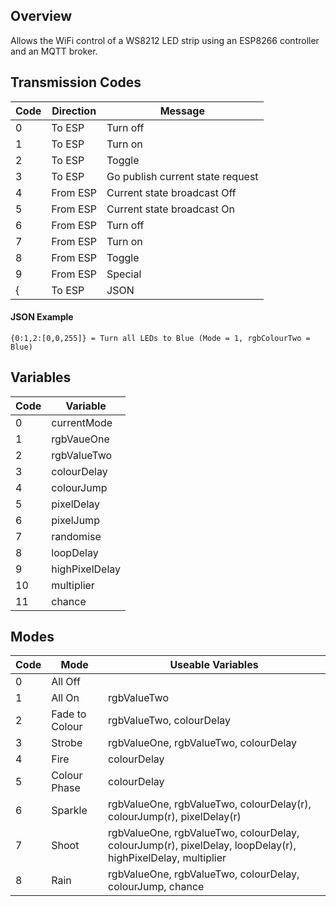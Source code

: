## Overview
Allows the WiFi control of a WS8212 LED strip using an ESP8266 controller and an MQTT broker.

## Transmission Codes
| Code | Direction | Message |
|---|---|---|
| 0 | To ESP | Turn off |
| 1 | To ESP | Turn on |
| 2 | To ESP | Toggle |   
| 3 | To ESP | Go publish current state request |
| 4 | From ESP | Current state broadcast Off |
| 5 | From ESP | Current state broadcast On |
| 6 | From ESP | Turn off | 
| 7 | From ESP | Turn on |
| 8 | From ESP | Toggle |
| 9 | From ESP | Special |
| { | To ESP | JSON |

#### JSON Example
`{0:1,2:[0,0,255]} = Turn all LEDs to Blue (Mode = 1, rgbColourTwo = Blue)`

## Variables
| Code | Variable |
|---|---|
| 0 | currentMode |
| 1 | rgbVaueOne |
| 2 | rgbValueTwo |
| 3 | colourDelay |
| 4 | colourJump |
| 5 | pixelDelay |
| 6 | pixelJump |
| 7 | randomise |
| 8 | loopDelay |
| 9 | highPixelDelay |
| 10 | multiplier |
| 11 | chance |

## Modes
| Code | Mode | Useable Variables |
|---|---|---|
| 0 | All Off |
| 1 | All On | rgbValueTwo |
| 2 | Fade to Colour | rgbValueTwo, colourDelay |
| 3 | Strobe | rgbValueOne, rgbValueTwo, colourDelay |
| 4 | Fire | colourDelay |
| 5 | Colour Phase | colourDelay |
| 6 | Sparkle | rgbValueOne, rgbValueTwo, colourDelay(r), colourJump(r), pixelDelay(r) |
| 7 | Shoot | rgbValueOne, rgbValueTwo, colourDelay, colourJump(r), pixelDelay, loopDelay(r), highPixelDelay, multiplier |
| 8 | Rain | rgbValueOne, rgbValueTwo, colourDelay, colourJump, chance |